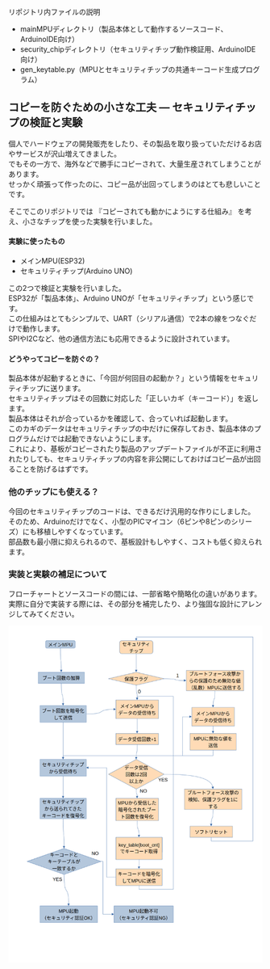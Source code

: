リポジトリ内ファイルの説明  
- mainMPUディレクトリ（製品本体として動作するソースコード、ArduinoIDE向け）
- security_chipディレクトリ（セキュリティチップ動作検証用、ArduinoIDE向け）
- gen_keytable.py（MPUとセキュリティチップの共通キーコード生成プログラム）

## コピーを防ぐための小さな工夫 ― セキュリティチップの検証と実験

個人でハードウェアの開発販売をしたり、その製品を取り扱っていただけるお店やサービスが沢山増えてきました。  
でもその一方で、海外などで勝手にコピーされて、大量生産されてしまうことがあります。  
せっかく頑張って作ったのに、コピー品が出回ってしまうのはとても悲しいことです。  
  
そこでこのリポジトリでは 『コピーされても動かにようにする仕組み』 を考え、小さなチップを使った実験を行いました。  
  
#### 実験に使ったもの 
- メインMPU(ESP32)
- セキュリティチップ(Arduino UNO)
  
この2つで検証と実験を行いました。  
ESP32が「製品本体」、Arduino UNOが「セキュリティチップ」という感じです。  
この仕組みはとてもシンプルで、UART（シリアル通信）で2本の線をつなぐだけで動作します。  
SPIやI2Cなど、他の通信方法にも応用できるように設計されています。  
  
#### どうやってコピーを防ぐの？
製品本体が起動するときに、「今回が何回目の起動か？」という情報をセキュリティチップに送ります。  
セキュリティチップはその回数に対応した「正しいカギ（キーコード）」を返します。  
製品本体はそれが合っているかを確認して、合っていれば起動します。  
このカギのデータはセキュリティチップの中だけに保存しておき、製品本体のプログラムだけでは起動できないようにします。  
これにより、基板がコピーされたり製品のアップデートファイルが不正に利用されたりしても、セキュリティチップの内容を非公開にしておけばコピー品が出回ることを防げるはずです。

### 他のチップにも使える？
今回のセキュリティチップのコードは、できるだけ汎用的な作りにしました。  
そのため、Arduinoだけでなく、小型のPICマイコン（6ピンや8ピンのシリーズ）にも移植しやすくなっています。  
部品数も最小限に抑えられるので、基板設計もしやすく、コストも低く抑えられます。

### 実装と実験の補足について
フローチャートとソースコードの間には、一部省略や簡略化の違いがあります。  
実際に自分で実装する際には、その部分を補完したり、より強固な設計にアレンジしてみてください。  
  

![フローチャート](flow.png)
